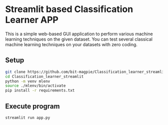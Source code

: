 # Streamlit based Classification Learner APP

This is a simple web-based GUI application to perform various machine learning techniques on the given dataset.
You can test several classical machine learning techniques on your datasets with zero coding.

## Setup
```bash 
git clone https://github.com/bit-magpie/Classification_learner_streamlit.git
cd Classification_learner_streamlit
python -m venv mlenv
source ./mlenv/bin/activate
pip install -r requirements.txt
```

## Execute program
```bash
streamlit run app.py
```